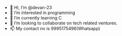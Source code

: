 - 👋 Hi, I’m @devan-23
- 👀 I’m interested in programming
- 🌱 I’m currently learning C
- 💞️ I’m looking to collaborate on tech related ventures.
- 📫 My contact no is 9995175496(Whatsapp)

<!---
devan-23/devan-23 is a ✨ special ✨ repository because its `README.md` (this file) appears on your GitHub profile.
You can click the Preview link to take a look at your changes.
--->
